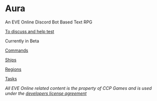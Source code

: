 # Aura

An EVE Online Discord Bot Based Text RPG

[To discuss and help test](https://discord.gg/ZWmzTP3)

Currently in Beta

[Commands](https://github.com/shibdib/Aura/wiki/1.-Commands)

[Ships](https://github.com/shibdib/Aura/wiki/2.-Ships)

[Regions](https://github.com/shibdib/Aura/wiki/3.-Regions)

[Tasks](https://github.com/shibdib/Aura/wiki/4.-Tasks)


*All EVE Online related content is the property of CCP Games and is used under the [developers license agreement](https://developers.eveonline.com/resource/license-agreement)*